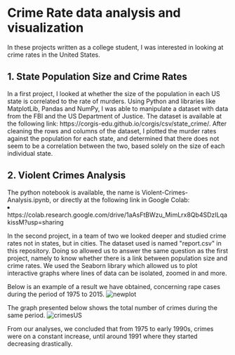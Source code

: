 <h1> Crime Rate data analysis and visualization</h1>
In these projects written as a college student, I was interested in looking at crime rates in the United States. 
<h2>1. State Population Size and Crime Rates</h2>
In a first project, I looked at whether the size of the population in each US state is correlated to the rate of murders. Using Python and libraries like MatplotLib, Pandas and NumPy, I was able to manipulate a dataset with data from the FBI and the US Department of Justice. The dataset is available at the following link: https://corgis-edu.github.io/corgis/csv/state_crime/. After cleaning the rows and columns of the dataset, I plotted the murder rates against the population for each state, and determined that there does not seem to be a correlation between the two, based solely on the size of each individual state.

<h2>2. Violent Crimes Analysis </h2>
The python notebook is available, the name is Violent-Crimes-Analysis.ipynb, or directly at the following link in Google Colab: <li>https://colab.research.google.com/drive/1aAsFtBWzu_MimLrx8Qb4SDzILqakissM?usp=sharing

<p>In the second project, in a team of two we looked deeper and studied crime rates not in states, but in cities. The dataset used is named "report.csv" in this repository. Doing so allowed us to answer the same question as the first project, namely to know whether there is a link between population size and crime rates. We used the Seaborn library which allowed us to plot interactive graphs where lines of data can be isolated, zoomed in and more.</p>

Below is an example of a result we have obtained, concerning rape cases during the period of 1975 to 2015.
![newplot](https://user-images.githubusercontent.com/98190195/165822382-816bf1ac-a22a-444c-b9bc-45493f98e106.png)

The graph presented below shows the total number of crimes during the same period.
![crimesUS](https://user-images.githubusercontent.com/98190195/165825691-bc6a180a-5858-49ca-95b3-14c97a457843.png)


From our analyses, we concluded that from 1975 to early 1990s, crimes were on a constant increase, until around 1991 where they started decreasing drastically.
